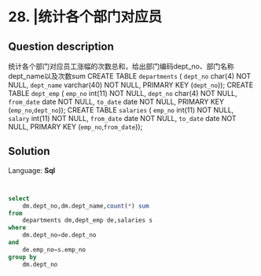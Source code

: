 # 28. |统计各个部门对应员

## Question description


统计各个部门对应员工涨幅的次数总和，给出部门编码dept_no、部门名称dept_name以及次数sum
CREATE TABLE `departments` (
`dept_no` char(4) NOT NULL,
`dept_name` varchar(40) NOT NULL,
PRIMARY KEY (`dept_no`));
CREATE TABLE `dept_emp` (
`emp_no` int(11) NOT NULL,
`dept_no` char(4) NOT NULL,
`from_date` date NOT NULL,
`to_date` date NOT NULL,
PRIMARY KEY (`emp_no`,`dept_no`));
CREATE TABLE `salaries` (
`emp_no` int(11) NOT NULL,
`salary` int(11) NOT NULL,
`from_date` date NOT NULL,
`to_date` date NOT NULL,
PRIMARY KEY (`emp_no`,`from_date`));


## Solution

Language: **Sql**

```Sql


select 
    dm.dept_no,dm.dept_name,count(*) sum
from 
    departments dm,dept_emp de,salaries s
where
    dm.dept_no=de.dept_no
and 
    de.emp_no=s.emp_no
group by 
    dm.dept_no
 
```


